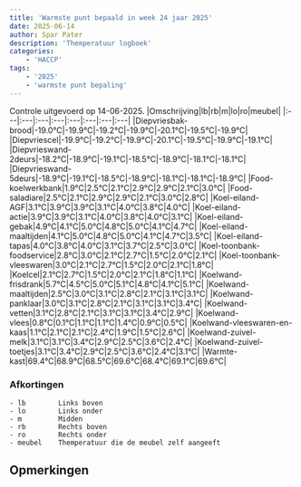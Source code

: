 ```yaml
---
title: 'Warmste punt bepaald in week 24 jaar 2025'
date: 2025-06-14
author: Spar Pater
description: 'Themperatuur logboek'
categories:
    - 'HACCP'
tags:
    - '2025'
    - 'warmste punt bepaling'
---
```

Controle uitgevoerd op 14-06-2025.
|Omschrijving|lb|rb|m|lo|ro|meubel|
|:---|:---|:---|:---|:---|:---|:---|:---|
|Diepvriesbak-brood|-19.0°C|-19.9°C|-19.2°C|-19.9°C|-20.1°C|-19.5°C|-19.9°C|
|Diepvriescel|-19.9°C|-19.2°C|-19.9°C|-20.1°C|-19.5°C|-19.9°C|-19.1°C|
|Diepvrieswand-2deurs|-18.2°C|-18.9°C|-19.1°C|-18.5°C|-18.9°C|-18.1°C|-18.1°C|
|Diepvrieswand-5deurs|-18.9°C|-19.1°C|-18.5°C|-18.9°C|-18.1°C|-18.1°C|-18.9°C|
|Food-koelwerkbank|1.9°C|2.5°C|2.1°C|2.9°C|2.9°C|2.1°C|3.0°C|
|Food-saladiare|2.5°C|2.1°C|2.9°C|2.9°C|2.1°C|3.0°C|2.8°C|
|Koel-eiland-AGF|3.1°C|3.9°C|3.9°C|3.1°C|4.0°C|3.8°C|4.0°C|
|Koel-eiland-actie|3.9°C|3.9°C|3.1°C|4.0°C|3.8°C|4.0°C|3.1°C|
|Koel-eiland-gebak|4.9°C|4.1°C|5.0°C|4.8°C|5.0°C|4.1°C|4.7°C|
|Koel-eiland-maaltijden|4.1°C|5.0°C|4.8°C|5.0°C|4.1°C|4.7°C|3.5°C|
|Koel-eiland-tapas|4.0°C|3.8°C|4.0°C|3.1°C|3.7°C|2.5°C|3.0°C|
|Koel-toonbank-foodservice|2.8°C|3.0°C|2.1°C|2.7°C|1.5°C|2.0°C|2.1°C|
|Koel-toonbank-vleeswaren|3.0°C|2.1°C|2.7°C|1.5°C|2.0°C|2.1°C|1.8°C|
|Koelcel|2.1°C|2.7°C|1.5°C|2.0°C|2.1°C|1.8°C|1.1°C|
|Koelwand-frisdrank|5.7°C|4.5°C|5.0°C|5.1°C|4.8°C|4.1°C|5.1°C|
|Koelwand-maaltijden|2.5°C|3.0°C|3.1°C|2.8°C|2.1°C|3.1°C|3.1°C|
|Koelwand-panklaar|3.0°C|3.1°C|2.8°C|2.1°C|3.1°C|3.1°C|3.4°C|
|Koelwand-vetten|3.1°C|2.8°C|2.1°C|3.1°C|3.1°C|3.4°C|2.9°C|
|Koelwand-vlees|0.8°C|0.1°C|1.1°C|1.1°C|1.4°C|0.9°C|0.5°C|
|Koelwand-vleeswaren-en-kaas|1.1°C|2.1°C|2.1°C|2.4°C|1.9°C|1.5°C|2.6°C|
|Koelwand-zuivel-melk|3.1°C|3.1°C|3.4°C|2.9°C|2.5°C|3.6°C|2.4°C|
|Koelwand-zuivel-toetjes|3.1°C|3.4°C|2.9°C|2.5°C|3.6°C|2.4°C|3.1°C|
|Warmte-kast|69.4°C|68.9°C|68.5°C|69.6°C|68.4°C|69.1°C|69.6°C|

### Afkortingen
    - lb        Links boven
    - lo        Links onder
    - m         Midden
    - rb        Rechts boven
    - ro        Rechts onder
    - meubel    Themperatuur die de meubel zelf aangeeft

## Opmerkingen


